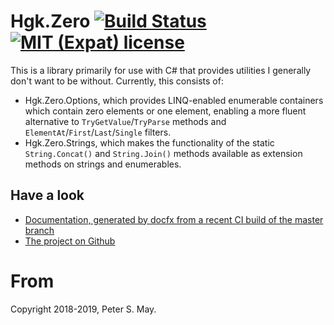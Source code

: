 # Hgk.Zero [![Build Status](https://travis-ci.com/psmay/Hgk.Zero.svg?branch=master)](https://travis-ci.com/psmay/Hgk.Zero) [![MIT (Expat) license](http://img.shields.io/badge/license-MIT-brightgreen.svg)](http://opensource.org/licenses/MIT)

This is a library primarily for use with C# that provides utilities I
generally don't want to be without. Currently, this consists of:

*   Hgk.Zero.Options, which provides LINQ-enabled enumerable containers
    which contain zero elements or one element, enabling a more fluent
    alternative to `TryGetValue`/`TryParse` methods and
    `ElementAt`/`First`/`Last`/`Single` filters.
*   Hgk.Zero.Strings, which makes the functionality of the static
    `String.Concat()` and `String.Join()` methods available as extension
    methods on strings and enumerables.

## Have a look

* [Documentation, generated by docfx from a recent CI build of the master branch](docfx/)
* [The project on Github](https://github.com/psmay/Hgk.Zero)

# From

Copyright 2018-2019, Peter S. May.
